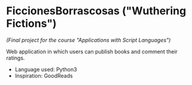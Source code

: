 # FiccionesBorrascosas ("Wuthering Fictions")
 _(Final project for the course "Applications with Script Languages")_

Web application in which users can publish books and comment their ratings.
- Language used: Python3
- Inspiration: GoodReads
